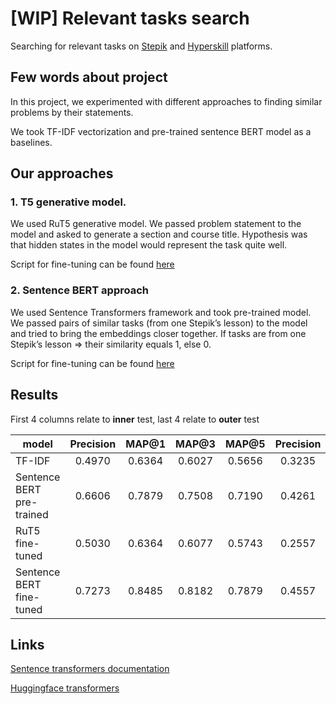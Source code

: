 # [WIP] Relevant tasks search

Searching for relevant tasks on
[Stepik](https://stepik.org/users/30844594/courses) and
[Hyperskill](https://hyperskill.org/onboarding/) platforms.

## Few words about project

In this project, we experimented with different approaches
to finding similar problems by their statements.

We took TF-IDF vectorization and pre-trained sentence BERT
model as a baselines.

## Our approaches

### 1. T5 generative model.

We used RuT5 generative model. We passed problem statement 
to the model and asked to generate a section and course 
title. Hypothesis was that hidden states in the model 
would represent the task quite well.

Script for fine-tuning can be found [here](src/tools/rut5_finetuning.py)

### 2. Sentence BERT approach

We used Sentence Transformers framework and took pre-trained 
model.
We passed pairs of similar tasks (from one Stepik’s lesson) 
to the model and tried to bring the embeddings closer 
together.
If tasks are from one Stepik’s lesson => their similarity 
equals 1, else 0.

Script for fine-tuning can be found [here](src/tools/sbert_finetuning.py)

## Results

First 4 columns relate to **inner** test, last 4 relate to **outer** test 

| model                     | Precision  | MAP@1  | MAP@3  | MAP@5  | Precision  | MAP@1  | MAP@3  | MAP@5  |
|---------------------------|:----------:|:------:|:------:|:------:|:----------:|:------:|:------:|:------:|
| TF-IDF                    | 0.4970     | 0.6364 | 0.6027 | 0.5656 | 0.3235     | 0.3652 | 0.3565 | 0.3464 |
| Sentence BERT pre-trained | 0.6606     | 0.7879 | 0.7508 | 0.7190 | 0.4261     | 0.5304 | 0.4932 | 0.4694 |
| RuT5 fine-tuned           | 0.5030     | 0.6364 | 0.6077 | 0.5743 | 0.2557     | 0.3304 | 0.3005 | 0.2849 |
| Sentence BERT fine-tuned  | 0.7273     | 0.8485 | 0.8182 | 0.7879 | 0.4557     | 0.5391 | 0.5072 | 0.4911 |

## Links

[Sentence transformers documentation](https://www.sbert.net/index.html)

[Huggingface transformers](https://huggingface.co/transformers/)